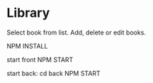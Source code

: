 # Library
Select book from list. Add, delete or edit books.


NPM INSTALL


start front NPM START


start back: cd back NPM START
